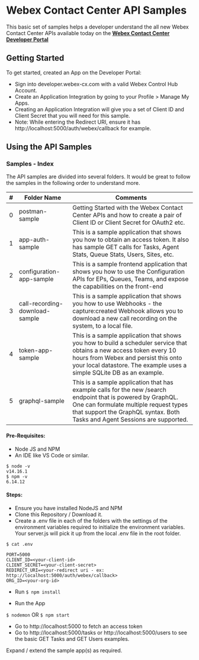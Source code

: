 # Webex Contact Center API Samples

This basic set of samples helps a developer understand the all new Webex Contact Center APIs available today on the **[Webex Contact Center Developer Portal](https://developer.webex-cx.com/)**

## Getting Started

To get started, created an App on the Developer Portal:

- Sign into developer.webex-cx.com with a valid Webex Control Hub Account.
- Create an Application Integration by going to your Profile > Manage My Apps.
- Creating an Application Integration will give you a set of Client ID and Client Secret that you will need for this sample.
- Note: While entering the Redirect URI, ensure it has http://localhost:5000/auth/webex/callback for example.

## Using the API Samples

### Samples - Index

The API samples are divided into several folders. It would be great to follow the samples in the following order to understand more.

| #   | Folder Name                    | Comments                                                                                                                                                                                                                              |
| --- | ------------------------------ | ------------------------------------------------------------------------------------------------------------------------------------------------------------------------------------------------------------------------------------- |
| 0   | postman-sample                 | Getting Started with the Webex Contact Center APIs and how to create a pair of Client ID or Client Secret for OAuth2 etc.                                                                                                             |
| 1   | app-auth-sample                | This is a sample application that shows you how to obtain an access token. It also has sample GET calls for Tasks, Agent Stats, Queue Stats, Users, Sites, etc.                                                                       |
| 2   | configuration-app-sample       | This is a sample frontend application that shows you how to use the Configuration APIs for EPs, Queues, Teams, and expose the capabilities on the front-end                                                                           |
| 3   | call-recording-download-sample | This is a sample application that shows you how to use Webhooks - the capture:created Webhook allows you to download a new call recording on the system, to a local file.                                                             |
| 4   | token-app-sample               | This is a sample application that shows you how to build a scheduler service that obtains a new access token every 10 hours from Webex and persist this onto your local datastore. The example uses a simple SQLite DB as an example. |
| 5   | graphql-sample                 | This is a sample application that has example calls for the new /search endpoint that is powered by GraphQL. One can formulate multiple request types that support the GraphQL syntax. Both Tasks and Agent Sessions are supported.   |

#### Pre-Requisites:

- Node JS and NPM
- An IDE like VS Code or similar.

```
$ node -v
v14.16.1
$ npm -v
6.14.12
```

#### Steps:

- Ensure you have installed NodeJS and NPM
- Clone this Repository / Download it.
- Create a .env file in each of the folders with the settings of the environment variables required to initialize the environment variables. Your server.js will pick it up from the local .env file in the root folder.

`$ cat .env`

```
PORT=5000
CLIENT_ID=<your-client-id>
CLIENT_SECRET=<your-client-secret>
REDIRECT_URI=<your-redirect uri - ex: http://localhost:5000/auth/webex/callback>
ORG_ID=<your-org-id>
```

- Run `$ npm install`

- Run the App

`$ nodemon` OR `$ npm start`

- Go to http://localhost:5000 to fetch an access token
- Go to http://localhost:5000/tasks or http://localhost:5000/users to see the basic GET Tasks and GET Users examples.

Expand / extend the sample app(s) as required.
